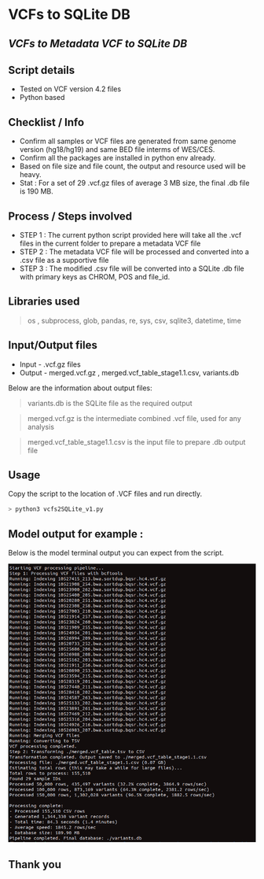 # VCFs to SQLite DB
## _VCFs to Metadata VCF to SQLite DB_

## Script details

- Tested on VCF version 4.2 files 
- Python based

## Checklist / Info

- Confirm all samples or VCF files are generated from same genome version (hg18/hg19) and same BED file interms of WES/CES.
- Confirm all the packages are installed in python env already.
- Based on file size and file count, the output and resource used will be heavy.
- Stat : For a set of 29 .vcf.gz files of average 3 MB size, the final .db file is 190 MB.

## Process / Steps involved

- STEP 1 : The current python script provided here will take all the .vcf files in the current folder to prepare a metadata VCF file
- STEP 2 : The metadata VCF file will be processed and converted into a .csv file as a supportive file
- STEP 3 : The modified .csv file will be converted into a SQLite .db file with primary keys as CHROM, POS and file_id.

## Libraries used

> os , subprocess, glob, pandas, re, sys, csv, sqlite3, datetime, time

## Input/Output files

- Input - .vcf.gz files
- Output - merged.vcf.gz , merged.vcf_table_stage1.1.csv, variants.db

Below are the information about output files:

> variants.db is the SQLite file as the required output

> merged.vcf.gz is the intermediate combined .vcf file, used for any analysis

> merged.vcf_table_stage1.1.csv is the input file to prepare .db output file

## Usage 

Copy the script to the location of .VCF files and run directly.
```sh
> python3 vcfs2SQLite_v1.py
```

## Model output for example :


Below is the model terminal output you can expect from the script.

 ![](SQLite_output.png)

## Thank you
